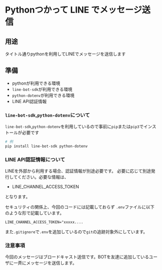 # Pythonつかって LINE でメッセージ送信

## 用途

タイトル通りpythonを利用してLINEでメッセージを送信します

## 準備

* pythonが利用できる環境
* `line-bot-sdk`が利用できる環境
* `python-dotenv`が利用できる環境
* LINE API認証情報

### `line-bot-sdk`,`python-dotenv`について

`line-bot-sdk`,`python-dotenv`を利用しているので事前に`pip`または`pip3`でインストールが必要です

```sh
# 例
pip install line-bot-sdk python-dotenv
```

### LINE API認証情報について

LINEを外部から利用する場合、認証情報が別途必要です。
必要に応じて別途発行してください。必要な情報は、

* LINE_CHANNEL_ACCESS_TOKEN

となります。

セキュリティの関係上、今回のコードには記載しておらず
`.env`ファイルに以下のような形で記載しています。

```sh:.env
LINE_CHANNEL_ACCESS_TOKEN="xxxxx....
```

また`.gitignore`で`.env`を追加しているので`git`の追跡対象外にしています。

### 注意事項

今回のメッセージはブロードキャスト送信です。BOTを友達に追加しているユーザに一斉にメッセージを送信します。
